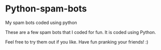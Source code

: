 # Python-spam-bots
My spam bots coded using python

These are a few spam bots that I coded for fun.
It is coded using Python.

Feel free to try them out if you like. Have fun pranking your friends! :)
